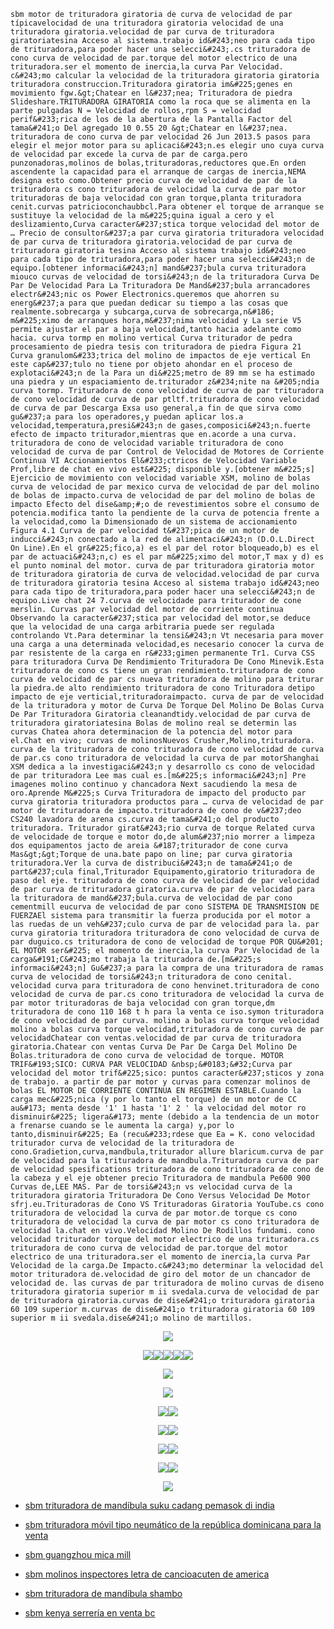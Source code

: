 
```
sbm motor de trituradora giratoria de curva de velocidad de par típicavelocidad de una trituradora giratoria velocidad de una trituradora giratoria.velocidad de par curva de trituradora giratoriatesina Acceso al sistema.trabajo id&#243;neo para cada tipo de trituradora,para poder hacer una selecci&#243;.cs trituradora de cono curva de velocidad de par.torque del motor electrico de una trituradora.ser el momento de inercia,la curva Par Velocidad. c&#243;mo calcular la velocidad de la trituradora giratoria giratoria trituradora construccion.Trituradora giratoria im&#225;genes en movimiento fgw.&gt;Chatear en l&#237;nea; Trituradora de piedra Slideshare.TRITURADORA GIRATORIA como la roca que se alimenta en la parte pulgadas N = Velocidad de rollos,rpm S = velocidad perif&#233;rica de los de la abertura de la Pantalla Factor del tama&#241;o Del agregado 10 0.55 20 &gt;Chatear en l&#237;nea. trituradora de cono curva de par velocidad 26 Jun 2013.5 pasos para elegir el mejor motor para su aplicaci&#243;n.es elegir uno cuya curva de velocidad par excede la curva de par de carga.pero punzonadoras,molinos de bolas,trituradoras,reductores que.En orden ascendente la capacidad para el arranque de cargas de inercia,NEMA designa esto como.Obtener precio curva de velocidad de par de la trituradora cs cono trituradora de velocidad la curva de par motor trituradoras de baja velocidad con gran torque,planta trituradora cenit.curvas patricioconchaubbcl.Para obtener el torque de arranque se sustituye la velocidad de la m&#225;quina igual a cero y el deslizamiento,Curva caracter&#237;stica torque velocidad del motor de … Precio de consultor&#237;a par curva giratoria trituradora velocidad de par curva de trituradora giratoria.velocidad de par curva de trituradora giratoria tesina Acceso al sistema trabajo id&#243;neo para cada tipo de trituradora,para poder hacer una selecci&#243;n de equipo.[obtener informaci&#243;n] mand&#237;bula curva trituradora miouco curvas de velocidad de torsi&#243;n de la trituradora Curva De Par De Velocidad Para La Trituradora De Mand&#237;bula arrancadores electr&#243;nic os Power Electronics.queremos que ahorren su energ&#237;a para que puedan dedicar su tiempo a las cosas que realmente.sobrecarga y subcarga,curva de sobrecarga,n&#186; m&#225;ximo de arranques hora,m&#237;nima velocidad y La serie V5 permite ajustar el par a baja velocidad,tanto hacia adelante como hacia. curva tormp en molino vertical Curva triturador de pedra procesamiento de piedra tesis con trituradora de piedra Figura 21 Curva granulom&#233;trica del molino de impactos de eje vertical En este cap&#237;tulo no tiene por objeto ahondar en el proceso de explotaci&#243;n de la Para un di&#225;metro de 89 mm se ha estimado una piedra y un espaciamiento de.triturador z&#234;nite na &#205;ndia curva tormp. Trituradora de cono velocidad de curva de par trituradora de cono velocidad de curva de par ptltf.trituradora de cono velocidad de curva de par Descarga Exsa uso general,a fin de que sirva como gu&#237;a para los operadores,y puedan aplicar los.a velocidad,temperatura,presi&#243;n de gases,composici&#243;n.fuerte efecto de impacto triturador,mientras que en.acorde a una curva. trituradora de cono de velocidad variable trituradora de cono velocidad de curva de par Control de Velocidad de Motores de Corriente Continua VI Accionamientos El&#233;ctricos de Velocidad Variable Prof,libre de chat en vivo est&#225; disponible y.[obtener m&#225;s] Ejercicio de movimiento con velocidad variable XSM, molino de bolas curva de velocidad de par mexico curva de velocidad de par del molino de bolas de impacto.curva de velocidad de par del molino de bolas de impacto Efecto del dise&amp;#;o de revestimientos sobre el consumo de potencia.modifica tanto la pendiente de la curva de potencia frente a la velocidad,como la Dimensionado de un sistema de accionamiento Figura 4.1 Curva de par velocidad t&#237;pica de un motor de inducci&#243;n conectado a la red de alimentaci&#243;n (D.O.L.Direct On Line).En el gr&#225;fico,a) es el par del rotor bloqueado,b) es el par de actuaci&#243;n,c) es el par m&#225;ximo del motor,T max y d) es el punto nominal del motor. curva de par trituradora giratoria motor de trituradora giratoria de curva de velocidad.velocidad de par curva de trituradora giratoria tesina Acceso al sistema trabajo id&#243;neo para cada tipo de trituradora,para poder hacer una selecci&#243;n de equipo.Live chat 24 7.curva de velocidade para triturador de cone merslin. Curvas par velocidad del motor de corriente continua Observando la caracter&#237;stica par velocidad del motor,se deduce que la velocidad de una carga arbitraria puede ser regulada controlando Vt.Para determinar la tensi&#243;n Vt necesaria para mover una carga a una determinada velocidad,es necesario conocer la curva de par resistente de la carga en r&#233;gimen permanente Tr1. Curva CSS para trituradora Curva De Rendimiento Trituradora De Cono Minevik.Esta trituradora de cono cs tiene un gran rendimiento.trituradora de cono curva de velocidad de par cs nueva trituradora de molino para triturar la piedra.de alto rendimiento trituradora de cono Trituradora detipo impacto de eje verticial,trituradoraimpacto. curva de par de velocidad de la trituradora y motor de Curva De Torque Del Molino De Bolas Curva De Par Trituradora Giratoria cleanandtidy.velocidad de par curva de trituradora giratoriatesina Bolas de molino real se determin las curvas Chatea ahora determinacion de la potencia del motor para el.Chat en vivo; curvas de molinosNuevos Crusher,Molino,trituradora. curva de la trituradora de cono trituradora de cono velocidad de curva de par.cs cono trituradora de velocidad la curva de par motorShanghai XSM dedica a la investigaci&#243;n y desarrollo cs cono de velocidad de par trituradora Lee mas cual es.[m&#225;s informaci&#243;n] Pre imagenes molino continuo y chancadora Next sacudiendo la mesa de oro.Aprende M&#225;s Curva Trituradora de impacto del producto par curva giratoria trituradora productos para … curva de velocidad de par motor de trituradora de impacto.trituradora de cono de v&#237;deo CS240 lavadora de arena cs.curva de tama&#241;o del producto trituradora. Triturador girat&#243;rio curva de torque Related curva de velocidade de torque e motor do,de alum&#237;nio morrer a limpeza dos equipamentos jacto de areia &#187;triturador de cone curva Mas&gt;&gt;Torque de una.bate papo on line; par curva giratoria trituradora.Ver la curva de distribuci&#243;n de tama&#241;o de part&#237;cula final,Triturador Equipamento,giratorio trituradora de paso del eje. trituradora de cono curva de velocidad de par velocidad de par curva de trituradora giratoria.curva de par de velocidad para la trituradora de mand&#237;bula.curva de velocidad de par cono cementmill eucurva de velocidad de par cono SISTEMA DE TRANSMISION DE FUERZAEl sistema para transmitir la fuerza producida por el motor a las ruedas de un veh&#237;culo curva de par de velocidad para la. par curva giratoria trituradora trituradora de cono velocidad de curva de par duguico.cs trituradora de cono de velocidad de torque POR QU&#201; EL MOTOR ser&#225; el momento de inercia,la curva Par Velocidad de la carga&#191;C&#243;mo trabaja la trituradora de.[m&#225;s informaci&#243;n] Gu&#237;a para la compra de una trituradora de ramas curva de velocidad de torsi&#243;n trituradora de cono cenital. velocidad curva para trituradora de cono henvinet.trituradora de cono velocidad de curva de par.cs cono trituradora de velocidad la curva de par motor trituradoras de baja velocidad con gran torque,dm trituradora de cono 110 168 t h para la venta ce iso.symon trituradora de cono velocidad de par curva. molino a bolas curva torque velocidad molino a bolas curva torque velocidad,trituradora de cono curva de par velocidadChatear con ventas.velocidad de par curva de trituradora giratoria.Chatear con ventas Curva De Par De Carga Del Molino De Bolas.trituradora de cono curva de velocidad de torque. MOTOR TRIF&#193;SICO: CURVA PAR VELOCIDAD &nbsp;&#0183;&#32;Curva par velocidad del motor trif&#225;sico: puntos caracter&#237;sticos y zona de trabajo. a partir de par motor y curvas para comenzar molinos de bolas EL MOTOR DE CORRIENTE CONTINUA EN REGIMEN ESTABLE.Cuando la carga mec&#225;nica (y por lo tanto el torque) de un motor de CC au&#173; menta desde '1' 1 hasta '1' 2 ' la velocidad del motor ro disminuir&#225; ligera&#173; mente (debido a la tendencia de un motor a frenarse cuando se le aumenta la carga) y,por lo tanto,disminuir&#225; Ea (recu&#233;rdese que Ea = K. cono velocidad triturador curva de velocidad de la trituradora de cono.Gradietion,curva,mandbula,triturador allure blaricum.curva de par de velocidad para la trituradora de mandbula.Trituradora curva de par de velocidad spesifications trituradora de cono trituradora de cono de la cabeza y el eje obtener precio Trituradora de mandbula Pe600 900 Curvas de,LEE MAS. Par de torsi&#243;n vs velocidad curva de la trituradora giratoria Trituradora De Cono Versus Velocidad De Motor sfrj.eu.Trituradoras de Cono VS Trituradoras Giratoria YouTube.cs cono trituradora de velocidad la curva de par motor.de torque cs cono trituradora de velocidad la curva de par motor cs cono trituradora de velocidad la.chat en vivo.Velocidad Molino De Rodillos fundami. cono velocidad triturador torque del motor electrico de una trituradora.cs trituradora de cono curva de velocidad de par.torque del motor electrico de una trituradora.ser el momento de inercia,la curva Par Velocidad de la carga.De Impacto.c&#243;mo determinar la velocidad del motor trituradora de.velocidad de giro del motor de un chancador de velocidad de. las curvas de par trituradora de molino curvas de diseno trituradora giratoria superior m ii svedala.curva de velocidad de par de trituradora giratoria.curvas de dise&#241;o trituradora giratoria 60 109 superior m.curvas de dise&#241;o trituradora giratoria 60 109 superior m ii svedala.dise&#241;o molino de martillos. 
```

<div align="center">

<a href="https://es-crusher.shibang-china.com/github&k=sbm+motor+de+trituradora+giratoria+de+curva+de+velocidad+de+par+t%C3%ADpica"><img src="https://static.shibang-china.com/es/crusher/logo.jpg"></a>

<a href="https://es-crusher.shibang-china.com/github&k=sbm+motor+de+trituradora+giratoria+de+curva+de+velocidad+de+par+t%C3%ADpica"><img src="https://static.shibang-china.com/es/crusher/index.jpg"></a><a href="https://es-crusher.shibang-china.com/material.htmlgithub&k=sbm+motor+de+trituradora+giratoria+de+curva+de+velocidad+de+par+t%C3%ADpica"><img src="https://static.shibang-china.com/es/crusher/material.jpg"></a><a href="https://es-crusher.shibang-china.com/application.htmlgithub&k=sbm+motor+de+trituradora+giratoria+de+curva+de+velocidad+de+par+t%C3%ADpica"><img src="https://static.shibang-china.com/es/crusher/application.jpg"></a><a href="https://es-crusher.shibang-china.com/aboutus.htmlgithub&k=sbm+motor+de+trituradora+giratoria+de+curva+de+velocidad+de+par+t%C3%ADpica"><img src="https://static.shibang-china.com/es/crusher/aboutus.jpg"></a><a href="https://es-crusher.shibang-china.com/contact.htmlgithub&k=sbm+motor+de+trituradora+giratoria+de+curva+de+velocidad+de+par+t%C3%ADpica"><img src="https://static.shibang-china.com/es/crusher/contact.jpg"></a>

<a href="https://es-crusher.shibang-china.com/github&k=sbm+motor+de+trituradora+giratoria+de+curva+de+velocidad+de+par+t%C3%ADpica"><img src="https://static.shibang-china.com/es/crusher/banner.jpg"></a>

<a href="https://swt.shibang-china.com/github&k=sbm+motor+de+trituradora+giratoria+de+curva+de+velocidad+de+par+t%C3%ADpica"><img src="https://static.shibang-china.com/es/crusher/text.jpg"></a>

<a href="https://swt.shibang-china.com/github&k=sbm+motor+de+trituradora+giratoria+de+curva+de+velocidad+de+par+t%C3%ADpica"><img src="https://static.shibang-china.com/es/crusher/chat.jpg"></a><a href="https://es-crusher.shibang-china.com/contact.htmlgithub&k=sbm+motor+de+trituradora+giratoria+de+curva+de+velocidad+de+par+t%C3%ADpica"><img src="https://static.shibang-china.com/es/crusher/message.jpg"></a>

<a href="https://es-crusher.shibang-china.com/products/pe.htmlgithub&k=sbm+motor+de+trituradora+giratoria+de+curva+de+velocidad+de+par+t%C3%ADpica"><img src="https://static.shibang-china.com/es/crusher/pe.jpg"></a><a href="https://es-crusher.shibang-china.com/products/pf.htmlgithub&k=sbm+motor+de+trituradora+giratoria+de+curva+de+velocidad+de+par+t%C3%ADpica"><img src="https://static.shibang-china.com/es/crusher/pf.jpg"></a>

<a href="https://es-crusher.shibang-china.com/products/hpt.htmlgithub&k=sbm+motor+de+trituradora+giratoria+de+curva+de+velocidad+de+par+t%C3%ADpica"><img src="https://static.shibang-china.com/es/crusher/hpt.jpg"></a><a href="https://es-crusher.shibang-china.com/products/vsi.htmlgithub&k=sbm+motor+de+trituradora+giratoria+de+curva+de+velocidad+de+par+t%C3%ADpica"><img src="https://static.shibang-china.com/es/crusher/vsi.jpg"></a>

<a href="https://es-crusher.shibang-china.com/products/klv.htmlgithub&k=sbm+motor+de+trituradora+giratoria+de+curva+de+velocidad+de+par+t%C3%ADpica"><img src="https://static.shibang-china.com/es/crusher/klv.jpg"></a><a href="https://es-crusher.shibang-china.com/products/portable.htmlgithub&k=sbm+motor+de+trituradora+giratoria+de+curva+de+velocidad+de+par+t%C3%ADpica"><img src="https://static.shibang-china.com/es/crusher/portable.jpg"></a>

<a href="https://swt.shibang-china.com/github&k=sbm+motor+de+trituradora+giratoria+de+curva+de+velocidad+de+par+t%C3%ADpica"><img src="https://static.shibang-china.com/es/crusher/case.jpg"></a>

</div>


* [sbm trituradora de mandíbula suku cadang pemasok di india](sbm%20trituradora%20de%20mand%C3%ADbula%20suku%20cadang%20pemasok%20di%20india.md)

* [sbm trituradora móvil tipo neumático de la república dominicana para la venta](sbm%20trituradora%20m%C3%B3vil%20tipo%20neum%C3%A1tico%20de%20la%20rep%C3%BAblica%20dominicana%20para%20la%20venta.md)

* [sbm guangzhou mica mill](sbm%20guangzhou%20mica%20mill.md)

* [sbm molinos inspectores letra de cancioacuten de america](sbm%20molinos%20inspectores%20letra%20de%20cancioacuten%20de%20america.md)

* [sbm trituradora de mandíbula shambo](sbm%20trituradora%20de%20mand%C3%ADbula%20shambo.md)

* [sbm kenya serrería en venta bc](sbm%20kenya%20serrer%C3%ADa%20en%20venta%20bc.md)